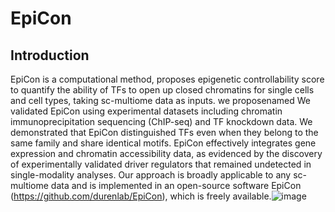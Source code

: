 # EpiCon
## Introduction
EpiCon is a computational method, proposes epigenetic controllability score to quantify the ability of TFs to open up closed chromatins for single cells and cell types, taking sc-multiome data as inputs. we proposenamed  We validated EpiCon using experimental datasets including chromatin immunoprecipitation sequencing (ChIP-seq) and TF knockdown data. We demonstrated that EpiCon distinguished TFs even when they belong to the same family and share identical motifs. EpiCon effectively integrates gene expression and chromatin accessibility data, as evidenced by the discovery of experimentally validated driver regulators that remained undetected in single-modality analyses. Our approach is broadly applicable to any sc-multiome data and is implemented in an open-source software EpiCon (https://github.com/durenlab/EpiCon), which is freely available.![image](https://github.com/Durenlab/EpiCon/assets/43508437/8dec2e2c-deb3-4189-a151-05a63f71bf59)
